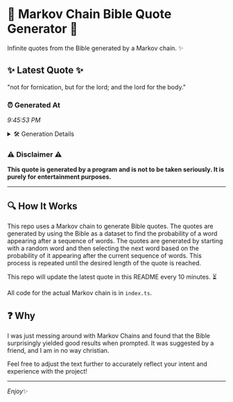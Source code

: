 # 📖 Markov Chain Bible Quote Generator 📖

Infinite quotes from the Bible generated by a Markov chain. ✨

## ✨ Latest Quote ✨
"not for fornication, but for the lord; and the lord for the body."

### ⏰ Generated At
*9:45:53 PM*

<details>
    <summary>🛠️ Generation Details</summary>
    <p>
        <strong>🌱 Seed:</strong> not<br>
        <strong>🔄 Iterations:</strong> 12<br>
        <strong>📜 Context History:</strong><br>[ not ]: for<br>[ not, for ]: fornication,<br>[ not, for, fornication, ]: but<br>[ not, for, fornication,, but ]: for<br>[ not, for, fornication,, but, for ]: the<br>[ not, for, fornication,, but, for, the ]: lord;<br>[ for, fornication,, but, for, the, lord; ]: and<br>[ fornication,, but, for, the, lord;, and ]: the<br>[ but, for, the, lord;, and, the ]: lord<br>[ for, the, lord;, and, the, lord ]: for<br>[ the, lord;, and, the, lord, for ]: the<br>[ lord;, and, the, lord, for, the ]: body.<br>
    </p>
</details>

### ⚠️ Disclaimer ⚠️
**This quote is generated by a program and is not to be taken seriously. It is purely for entertainment purposes.**

---

## 🔍 How It Works

This repo uses a Markov chain to generate Bible quotes. The quotes are generated by using the Bible as a dataset to find the probability of a word appearing after a sequence of words. The quotes are generated by starting with a random word and then selecting the next word based on the probability of it appearing after the current sequence of words. This process is repeated until the desired length of the quote is reached.

This repo will update the latest quote in this README every 10 minutes. ⏳

All code for the actual Markov chain is in `index.ts`.

## ❓ Why

I was just messing around with Markov Chains and found that the Bible surprisingly yielded good results when prompted. 
It was suggested by a friend, and I am in no way christian.

Feel free to adjust the text further to accurately reflect your intent and experience with the project!

---

*Enjoy*✨
